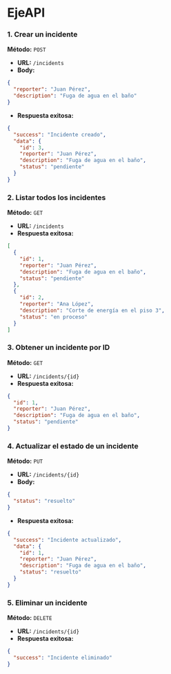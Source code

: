 # EjeAPI

### 1. Crear un incidente
**Método:** `POST`
- **URL:** `/incidents`
- **Body:**
```json
{
  "reporter": "Juan Pérez",
  "description": "Fuga de agua en el baño"
}
```
- **Respuesta exitosa:**
```json
{
  "success": "Incidente creado",
  "data": {
    "id": 3,
    "reporter": "Juan Pérez",
    "description": "Fuga de agua en el baño",
    "status": "pendiente"
  }
}
```

### 2. Listar todos los incidentes
**Método:** `GET`
- **URL:** `/incidents`
- **Respuesta exitosa:**
```json
[
  {
    "id": 1,
    "reporter": "Juan Pérez",
    "description": "Fuga de agua en el baño",
    "status": "pendiente"
  },
  {
    "id": 2,
    "reporter": "Ana López",
    "description": "Corte de energía en el piso 3",
    "status": "en proceso"
  }
]
```

### 3. Obtener un incidente por ID
**Método:** `GET`
- **URL:** `/incidents/{id}`
- **Respuesta exitosa:**
```json
{
  "id": 1,
  "reporter": "Juan Pérez",
  "description": "Fuga de agua en el baño",
  "status": "pendiente"
}
```

### 4. Actualizar el estado de un incidente
**Método:** `PUT`
- **URL:** `/incidents/{id}`
- **Body:**
```json
{
  "status": "resuelto"
}
```
- **Respuesta exitosa:**
```json
{
  "success": "Incidente actualizado",
  "data": {
    "id": 1,
    "reporter": "Juan Pérez",
    "description": "Fuga de agua en el baño",
    "status": "resuelto"
  }
}
```

### 5. Eliminar un incidente
**Método:** `DELETE`
- **URL:** `/incidents/{id}`
- **Respuesta exitosa:**
```json
{
  "success": "Incidente eliminado"
}

